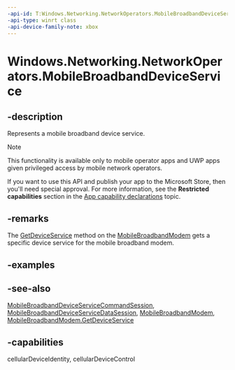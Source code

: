 ```yaml
---
-api-id: T:Windows.Networking.NetworkOperators.MobileBroadbandDeviceService
-api-type: winrt class
-api-device-family-note: xbox
---
```


<!-- Class syntax.
public class MobileBroadbandDeviceService : Windows.Networking.NetworkOperators.IMobileBroadbandDeviceService
-->

# Windows.Networking.NetworkOperators.MobileBroadbandDeviceService

## -description
Represents a mobile broadband device service.

> [!NOTE]
> This functionality is available only to mobile operator apps and UWP apps given privileged access by mobile network operators.
> 
> If you want to use this API and publish your app to the Microsoft Store, then you'll need special approval. For more information, see the **Restricted capabilities** section in the [App capability declarations](/windows/uwp/packaging/app-capability-declarations#restricted-capabilities) topic. 

## -remarks
The [GetDeviceService](mobilebroadbandmodem_getdeviceservice_1135670295.md) method on the [MobileBroadbandModem](mobilebroadbandmodem.md) gets a specific device service for the mobile broadband modem.

## -examples

## -see-also
[MobileBroadbandDeviceServiceCommandSession](mobilebroadbanddeviceservicecommandsession.md), [MobileBroadbandDeviceServiceDataSession](mobilebroadbanddeviceservicedatasession.md), [MobileBroadbandModem](mobilebroadbandmodem.md), [MobileBroadbandModem.GetDeviceService](mobilebroadbandmodem_getdeviceservice_1135670295.md)
## -capabilities
cellularDeviceIdentity, cellularDeviceControl
